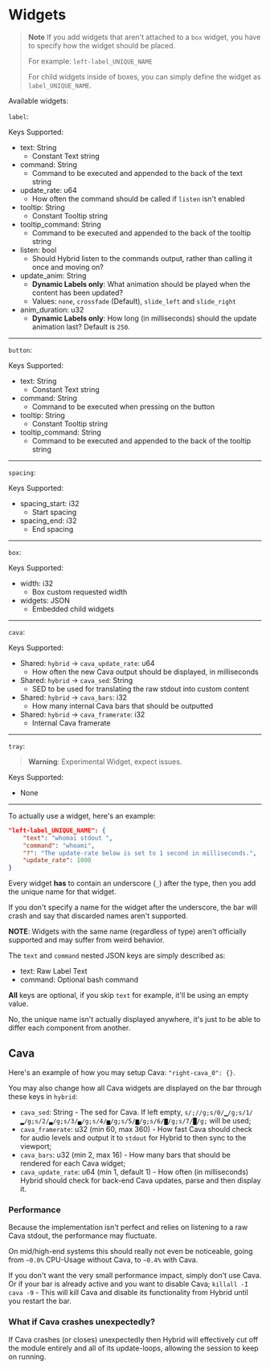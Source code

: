 # Widgets
> **Note**
> If you add widgets that aren't attached to a `box` widget, you have to specify how the widget should be placed.
>
> For example: `left-label_UNIQUE_NAME`
>
> For child widgets inside of boxes, you can simply define the widget as `label_UNIQUE_NAME`.

Available widgets:

`label`:

Keys Supported:
- text: String
   - Constant Text string
- command: String
   - Command to be executed and appended to the back of the text string
- update_rate: u64
   - How often the command should be called if `listen` isn't enabled
- tooltip: String
   - Constant Tooltip string
- tooltip_command: String
   - Command to be executed and appended to the back of the tooltip string
- listen: bool
   - Should Hybrid listen to the commands output, rather than calling it once and moving on?
- update_anim: String
   - **Dynamic Labels only**: What animation should be played when the content has been updated?
   - Values: `none`, `crossfade` (Default), `slide_left` and `slide_right`
- anim_duration: u32
  - **Dynamic Labels only**: How long (in milliseconds) should the update animation last? Default is `250`.
***
`button`:

Keys Supported:
- text: String
   - Constant Text string
- command: String
   - Command to be executed when pressing on the button
- tooltip: String
   - Constant Tooltip string
- tooltip_command: String
   - Command to be executed and appended to the back of the tooltip string
***
`spacing`:

Keys Supported:
- spacing_start: i32
   - Start spacing
- spacing_end: i32
   - End spacing
***
`box`:

Keys Supported:
- width: i32
   - Box custom requested width
- widgets: JSON
   - Embedded child widgets
***
`cava`:

Keys Supported:
- Shared: `hybrid` -> `cava_update_rate`: u64
   - How often the new Cava output should be displayed, in milliseconds
- Shared: `hybrid` -> `cava_sed`: String
   - SED to be used for translating the raw stdout into custom content
- Shared: `hybrid` -> `cava_bars`: i32
   - How many internal Cava bars that should be outputted
- Shared: `hybrid` -> `cava_framerate`: i32
   - Internal Cava framerate
***
`tray`:

> **Warning**: Experimental Widget, expect issues.

Keys Supported:
- None
***
To actually use a widget, here's an example:

```json
"left-label_UNIQUE_NAME": {
    "text": "whomai stdout ",
    "command": "whoami",
    "?": "The update-rate below is set to 1 second in milliseconds.",
    "update_rate": 1000
}
```

Every widget **has** to contain an underscore (`_`) after the type, then you add the unique name for that widget.

If you don't specify a name for the widget after the underscore, the bar will crash and say that discarded names aren't supported.

**NOTE**: Widgets with the same name (regardless of type) aren't officially supported and may suffer from weird behavior.

The `text` and `command` nested JSON keys are simply described as:
- text: Raw Label Text
- command: Optional bash command

**All** keys are optional, if you skip `text` for example, it'll be using an empty value.

No, the unique name isn't actually displayed anywhere, it's just to be able to differ each component from another.

## Cava
Here's an example of how you may setup Cava: `"right-cava_0": {}`.

You may also change how all Cava widgets are displayed on the bar through these keys in `hybrid`:
- `cava_sed`: String - The sed for Cava. If left empty, `s/;//g;s/0/▁/g;s/1/▂/g;s/2/▃/g;s/3/▄/g;s/4/▅/g;s/5/▆/g;s/6/▇/g;s/7/█/g;` will be used;
- `cava_framerate`: u32 (min 60, max 360) - How fast Cava should check for audio levels and output it to `stdout` for Hybrid to then sync to the viewport;
- `cava_bars`: u32 (min 2, max 16) - How many bars that should be rendered for each Cava widget;
- `cava_update_rate`: u64 (min 1, default 1) - How often (in milliseconds) Hybrid should check for back-end Cava updates, parse and then display it.

### Performance
Because the implementation isn't perfect and relies on listening to a raw Cava stdout, the performance may fluctuate.

On mid/high-end systems this should really not even be noticeable, going from `~0.0%` CPU-Usage without Cava, to `~0.4%` with Cava.

If you don't want the very small performance impact, simply don't use Cava. Or if your bar is already active and you want to disable Cava; `killall -I cava -9` - This will kill Cava and disable its functionality from Hybrid until you restart the bar.

### What if Cava crashes unexpectedly?
If Cava crashes (or closes) unexpectedly then Hybrid will effectively cut off the module entirely and all of its update-loops, allowing the session to keep on running.
